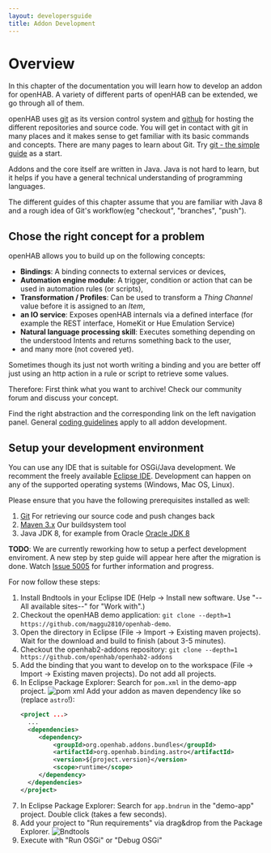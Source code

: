 ```yaml
---
layout: developersguide
title: Addon Development
---
```


# Overview

In this chapter of the documentation you will learn how to develop an addon for openHAB.
A variety of different parts of openHAB can be extended, we go through all of them.

openHAB uses [git](https://git-scm.com/) as its version control system and [github](https://github.com/openhab) for hosting the different repositories and source code.
You will get in contact with git in many places and it makes sense to get familiar with its basic commands and concepts.
There are many pages to learn about Git.
Try [git - the simple guide](http://rogerdudler.github.io/git-guide/) as a start.

Addons and the core itself are written in Java.
Java is not hard to learn, but it helps if you have a general technical understanding of programming languages.

The different guides of this chapter assume that you are familiar with Java 8 and a rough idea of Git's workflow(eg "checkout", "branches", "push").

## Chose the right concept for a problem

openHAB allows you to build up on the following concepts:

* **Bindings**: A binding connects to external services or devices,
* **Automation engine module**: A trigger, condition or action that can be used in automation rules (or scripts),
* **Transformation / Profiles**: Can be used to transform a *Thing Channel* value before it is assigned to an *Item*,
* **an IO service**: Exposes openHAB internals via a defined interface (for example the REST interface, HomeKit or Hue Emulation Service)
* **Natural language processing skill**:
  Executes something depending on the understood Intents and returns something back to the user,
* and many more (not covered yet).

Sometimes though its just not worth writing a binding and you are better off
just using an http action in a rule or script to retrieve some values.

Therefore: First think what you want to archive! Check our community forum
and discuss your concept.

Find the right abstraction and the corresponding link on the left navigation panel.
General [coding guidelines](development/guidelines.html) apply to all addon development.

## Setup your development environment

You can use any IDE that is suitable for OSGi/Java development.
We recomment the freely available [Eclipse IDE](https://wiki.eclipse.org/Eclipse_Installer).
Development can happen on any of the supported operating systems (Windows, Mac OS, Linux).

Please ensure that you have the following prerequisites installed as well:

1. [Git](https://git-scm.com/downloads) For retrieving our source code and push changes back
1. [Maven 3.x](https://maven.apache.org/download.cgi) Our buildsystem tool
1. Java JDK 8, for example from Oracle [Oracle JDK 8](http://www.oracle.com/technetwork/java/javase/downloads/jdk8-downloads-2133151.html)

**TODO**: We are currently reworking how to setup a perfect development enviroment.
A new step by step guide will appear here after the migration is done.
Watch [Issue 5005](https://github.com/openhab/openhab2-addons/issues/5005) for further information and progress.

For now follow these steps:

1. Install Bndtools in your Eclipse IDE (Help -> Install new software. Use "-- All available sites--" for "Work with".)
2. Checkout the openHAB demo application: `git clone --depth=1 https://github.com/maggu2810/openhab-demo`.
3. Open the directory in Eclipse (File -> Import -> Existing maven projects).
   Wait for the download and build to finish (about 3-5 minutes).
4. Checkout the openhab2-addons repository: `git clone --depth=1 https://github.com/openhab/openhab2-addons`
5. Add the binding that you want to develop on to the workspace (File -> Import -> Existing maven projects).
   Do not add all projects.
6. In Eclipse Package Explorer: Search for `pom.xml` in the demo-app project.
    ![pom xml](https://user-images.githubusercontent.com/66436/54607049-a9031700-4a4d-11e9-9b9d-64a620270d28.png)
    Add your addon as maven dependency like so (replace `astro`!):
   ```xml
   <project ...>
     ...
     <dependencies>
        <dependency>
            <groupId>org.openhab.addons.bundles</groupId>
            <artifactId>org.openhab.binding.astro</artifactId>
            <version>${project.version}</version>
            <scope>runtime</scope>
        </dependency>
     </dependencies>
   </project>
   ```
7. In Eclipse Package Explorer: Search for `app.bndrun` in the "demo-app" project.
   Double click (takes a few seconds).
8. Add your project to "Run requirements" via drag&drop from the Package Explorer.
    ![Bndtools](https://user-images.githubusercontent.com/66436/54527103-2c066d80-4979-11e9-8852-c06a41f4d50b.png)
9. Execute with "Run OSGi" or "Debug OSGi"
